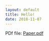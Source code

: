 ```yaml
---
layout: default
title: Hello!
date: 2018-11-07
---
```


<p>
PDf file: 
<a href="https://naveekaur.github.io/pdfs/Composting_waste_paper.pdf">Paper.pdf</a>


